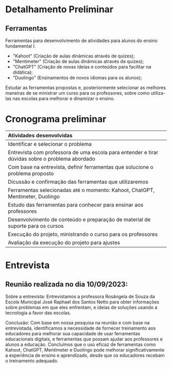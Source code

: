 # Detalhamento Preliminar

## Ferramentas

Ferramentas para desenvolvimento de atividades para alunos do ensino fundamental I.

- "Kahoot" (Criação de aulas dinâmicas através de quizes);
- "Mentimeter" (Criação de aulas dinâmicas através de quizes);
- "ChatGPT" (Criação de novas ideias e conteúdos para facilitar na didática);
- "Duolingo" (Ensinamentos de novos idiomas para os alunos);

Estudar as ferramentas propostas e, posteriormente selecionar as melhores maneiras de se ministrar um curso para os professores, sobre como utiliza-las nas escolas para melhorar e dinamizar o ensino. 

# Cronograma preliminar

| **Atividades desenvolvidas** |
| :----------------------- |
| Identificar e selecionar o problema |
| Entrevista com professora de uma escola para entender e tirar dúvidas sobre o problema abordado |
| Com base na entrevista, definir ferramentas que solucione o problema proposto |
| Dicussão e confirmação das ferramentas que utilizaremos |
| Ferramentas selecionadas até o momento: Kahoot, ChatGPT, Mentimeter, Duolingo |
| Estudo das ferramentas para conhecer para ensinar aos professores |
| Desenvolvimento de conteúdo e preparação de material de suporte para os cursos |
| Execução do projeto, ministrando o curso para os professores |
| Avaliação da execução do projeto para ajustes |


# Entrevista

## Reunião realizada no dia 10/09/2023:

Sobre a entrevista: Entrevistamos a professora Rosângela de Souza da Escola Municipal José Raphael dos Santos Netto para obter informações sobre problemas em que eles enfrentam, e ideias de soluções usando a tecnologia a favor das escolas.

Conclusão: Com base em nossa pesquisa na reunião e com base na entrevistada, identificamos a necessidade de fornecer treinamento aos educadores para melhorar sua capacidade de usar ferramentas educacionais digitais, e ferramentas que possam ajudar aos professores e alunos a educação. Concluímos que o uso eficaz de ferramentas como Kahoot, ChatGPT, Mentimeter e Duolingo pode melhorar significativamente a experiência de ensino e aprendizado, desde que os educadores recebam o treinamento adequado.





